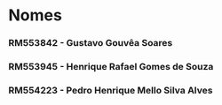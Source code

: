 # Nomes
### RM553842 - Gustavo Gouvêa Soares
### RM553945 - Henrique Rafael Gomes de Souza
### RM554223 - Pedro Henrique Mello Silva Alves

